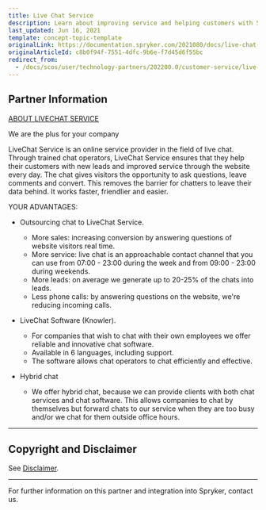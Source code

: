 ```yaml
---
title: Live Chat Service
description: Learn about improving service and helping customers with Spryker Partner Live Chat a perfect combination for your Spryker projects.
last_updated: Jun 16, 2021
template: concept-topic-template
originalLink: https://documentation.spryker.com/2021080/docs/live-chat-service
originalArticleId: c8b0f94f-7551-4dfc-9b6e-f7d45d6f55bc
redirect_from:
  - /docs/scos/user/technology-partners/202200.0/customer-service/live-chat-service.html
---
```


## Partner Information

[ABOUT LIVECHAT SERVICE](https://conversation24.de/)

We are the plus for your company

LiveChat Service is an online service provider in the field of live chat. Through trained chat
operators, LiveChat Service ensures that they help their customers with new leads and
improved service through the website every day. The chat gives visitors the opportunity to
ask questions, leave comments and convert. This removes the barrier for chatters to leave
their data behind. It works faster, friendlier and easier.

YOUR ADVANTAGES:

- Outsourcing chat to LiveChat Service.
  - More sales: increasing conversion by answering questions of website visitors
real time.
  - More service: live chat is an approachable contact channel that you can use
from 07:00 - 23:00 during the week and from 09:00 - 23:00 during weekends.
  - More leads: on average we generate up to 20-25% of the chats into leads.
  - Less phone calls: by answering questions on the website, we're reducing
incoming calls.

- LiveChat Software (Knowler).
  - For companies that wish to chat with their own employees we offer reliable
and innovative chat software.
  - Available in 6 languages, including support.
  - The software allows chat operators to chat efficiently and effective.

- Hybrid chat
  - We offer hybrid chat, because we can provide clients with both chat services and chat software. This allows companies to chat by themselves but forward chats to our service when they are too busy and/or we chat for them outside office hours.

---

## Copyright and Disclaimer

See [Disclaimer](https://github.com/spryker/spryker-documentation).

---
For further information on this partner and integration into Spryker,  contact us.

<div class="hubspot-form js-hubspot-form" data-portal-id="2770802" data-form-id="163e11fb-e833-4638-86ae-a2ca4b929a41" id="hubspot-1"></div>

